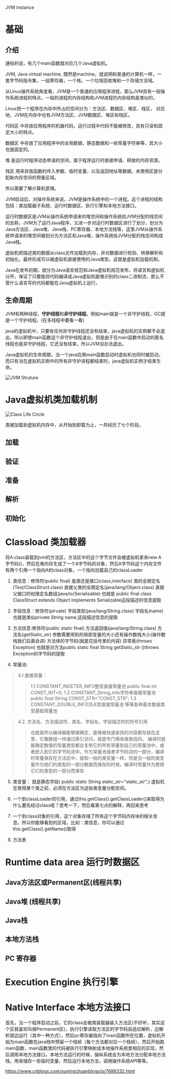 JVM instance

# 基础
## 介绍
通俗的说，有几个main函数就对应几个Java虚拟机。

JVM, Java virtual machine, 既然是machine，就说明和普通的计算机一样，一套字节码指令集，一组寄存器，一个栈，一个垃圾回收堆和一个存储方法域。

从Linux操作系统角度看，JVM是一个普通的应用程序进程，那么JVM具有一般操作系统进程的特点，一般的进程的内存结构和JVM进程的内存结构是类似的，

Linux把一个程序在内存中所占的空间分为：方法区、数据区、堆区、栈区，
对应地，JVM在内存中也有JVM方法区、JVM数据区、堆区和栈区。

代码区 中存放应用程序的机器代码，运行过程中代码不能被修改，具有只读和固定大小的特点。

数据区 中存放了应用程序中的全局数据，静态数据和一些常量字符串等，其大小也是固定的。

堆 是运行时程序动态申请的空间，属于程序运行时直接申请、释放的内存资源。

栈区 用来存放函数的传入参数、临时变量，以及返回地址等数据。未使用区是分配新内存空间的预备区域。

所以需要了解计算机原理。

JVM启动后，对操作系统来说，JVM是操作系统中的一个进程。这个进程的结构包括：类加载器子系统、运行时数据区、执行引擎和本地方法接口。

运行时数据区是JVM从操作系统申请来的堆空间和操作系统给JVM分配的栈空间的总称。JVM为了运行Java程序，又进一步对运行时数据区进行了划分，划分为Java方法区、Java堆、Java栈、PC寄存器、本地方法栈等，这里JVM从操作系统申请来的堆空间被划分为方法区和Java堆，操作系统给JVM分配的栈空间构成Java栈。

虚拟机把描述类的数据从class文件加载到内存，并对数据进行校验、转换解析和初始化，最终形成可以被虚拟机直接使用的Java类型，这就是虚拟机加载机制。

Java在发布初期，就分为Java语言规范和Java虚拟机规范发布，将语言和虚拟机分开，保证了只要能将代码编译成Java虚拟机能够识别的class二进制流，那么不管什么语言写的代码都能在Java虚拟机上运行。


## 生命周期

JVM有两种线程，**守护线程**和**非守护线程**。例如main就是一个非守护线程，GC就是一个守护线程。(在多线程中要看一看)

java的虚拟机中，只要有任何非守护线程还没有结束，java虚拟机的实例都不会退出，所以即使main函数这个非守护线程退出，但是由于在main函数中启动的匿名线程也是非守护线程，它还没有结束，所以JVM没办法退出。

Java虚拟机的生命周期，当一个java应用main函数启动时虚拟机也同时被启动，而只有当在虚拟机实例中的所有非守护进程都结束时，java虚拟机实例才结束生命。

![JVM Struture](https://github.com/huangshijie/ImgRep/blob/master/JVM.jpg)


# Java虚拟机类加载机制

![Class Life Circle](https://github.com/huangshijie/ImgRep/blob/master/class_life_circle.png)

类被加载到虚拟机内存中，从开始到卸载为止，一共经历了七个阶段，

## 加载

## 验证

## 准备

## 解析

## 初始化




# Classload 类加载器

将A.class装载到jvm的方法区，方法区中的这个字节文件会被虚拟机拿来new A字节码()，然后在堆内存生成了一个A字节码的对象，然后A字节码这个内存文件有两个引用一个指向A的class对象，一个指向加载自己的classLoader

1. 类信息：修饰符(public final)
是类还是接口(class,interface)
类的全限定名(Test/ClassStruct.class)
直接父类的全限定名(java/lang/Object.class)
直接父接口的权限定名数组(java/io/Serializable)
也就是 public final class ClassStruct extends Object implements Serializable这段描述的信息提取

2. 字段信息：修饰符(pirvate)
字段类型(java/lang/String.class)
字段名(name)
也就是类似private String name;这段描述信息的提取

3. 方法信息:修饰符(public static final)
方法返回值(java/lang/String.class)
方法名(getStatic_str)
参数需要用到的局部变量的大小还有操作数栈大小(操作数栈我们后面会讲)
方法体的字节码(就是花括号里的内容)
异常表(throws Exception)
也就是对方法public static final String getStatic_str ()throws Exception的字节码的提取
     
4. 常量池:
> 4.1 直接常量：
>> 1.1 CONSTANT_INGETER_INFO整型直接常量池
>> public final int CONST_INT=0;
>> 1.2 CONSTANT_String_info字符串直接常量池   
>> public final String CONST_STR="CONST_STR";
>> 1.3 CONSTANT_DOUBLE_INFO浮点型直接常量池
>> 等等各种基本数据类型基础常量池

> 4.2. 方法名、方法描述符、类名、字段名，字段描述符的符号引用
>> 也就是所以编译器能够被确定，能够被快速查找的内容都存放在这里，它像数组一样通过索引访问，就是专门用来做查找的。
>> 编译时就能确定数值的常量类型都会复制它的所有常量到自己的常量池中，或者嵌入到它的字节码流中。作为常量池或者字节码流的一部分，编译时常量保存在方法区中，就和一般的类变量一样。但是当一般的类变量作为他们的类型的一部分数据而保存的时候，编译时常量作为使用它们的类型的一部分而保存

5. 类变量：
就是静态字段( public static String static_str="static_str";)
虚拟机在使用某个类之前，必须在方法区为这些类变量分配空间。

6. 一个到classLoader的引用，通过this.getClass().getClassLoader()来取得为什么要先经过class呢？思考一下，然后看第七点的解释，再回来思考

7. 一个到class对象的引用，这个对象存储了所有这个字节码内存块的相关信息。所以你能够看到的区域，比如：类信息，你可以通过this.getClass().getName()取得

8. 方法表

# Runtime data area 运行时数据区

## Java方法区或Permanent区(线程共享)

## Java堆 (线程共享)

## Java栈

## 本地方法栈

## PC 寄存器

# Execution Engine 执行引擎

# Native Interface 本地方法接口

首先，当一个程序启动之前，它的class会被类装载器装入方法区(不好听，其实这个区我喜欢叫做Permanent区)，执行引擎读取方法区的字节码自适应解析，边解析就边运行（其中一种方式），然后pc寄存器指向了main函数所在位置，虚拟机开始为main函数在java栈中预留一个栈帧（每个方法都对应一个栈帧），然后开始跑main函数，main函数里的代码被执行引擎映射成本地操作系统里相应的实现，然后调用本地方法接口，本地方法运行的时候，操纵系统会为本地方法分配本地方法栈，用来储存一些临时变量，然后运行本地方法，调用操作系统API等等。 


https://www.cnblogs.com/xuningchuanblogs/p/7688332.html
